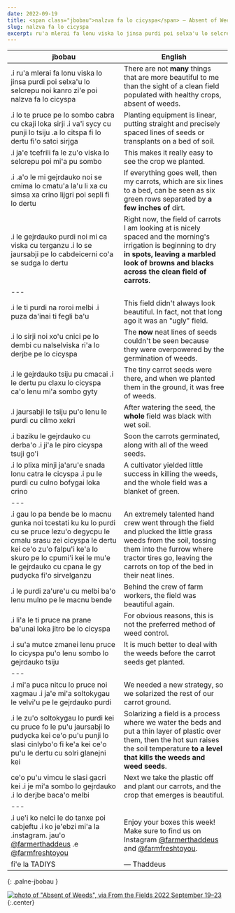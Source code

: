 ```yaml
---
date: 2022-09-19
title: <span class="jbobau">nalzva fa lo cicyspa</span> — Absent of Weeds
slug: nalzva fa lo cicyspa
excerpt: ru'a mlerai fa lonu viska lo jinsa purdi poi selxa'u lo selcrepu zi'e poi nalzva fa lo cicyspa
---
```


| jbobau | English
|-|-
| .i ru'a mlerai fa lonu viska lo jinsa purdi poi selxa'u lo selcrepu noi kanro zi'e poi nalzva fa lo cicyspa | There are not **many** things that are more beautiful to me than the sight of a clean field populated with healthy crops, absent of weeds.
| .i lo te pruce pe lo sombo cabra cu ckaji loka sirji .i va'i sycy cu punji lo tsiju .a lo citspa fi lo dertu fi'o satci sirjga | Planting equipment is linear, putting straight and precisely spaced lines of seeds or transplants on a bed of soil.
| .i ja'e tcefrili fa le zu'o viska lo selcrepu poi mi'a pu sombo | This makes it really easy to see the crop we planted.
| .i .a'o le mi gejrdauko noi se cmima lo cmatu'a la'u li xa cu simsa xa crino lijgri poi sepli fi lo dertu | If everything goes well, then my carrots, which are six lines to a bed, can be seen as six green rows separated by **a few inches of** dirt.
| .i le gejrdauko purdi noi mi ca viska cu terganzu .i lo se jaursabji pe lo cabdeicerni co'a se sudga lo dertu | Right now, the field of carrots I am looking at is nicely spaced and the morning's irrigation is beginning to dry **in spots, leaving a marbled look of browns and blacks across the clean field of carrots**.
|---
| .i le ti purdi na roroi melbi .i puza da'inai ti fegli ba'u | This field didn't always look beautiful. In fact, not that long ago it was an "ugly" field.
| .i lo sirji noi xo'u cnici pe lo dembi cu nalselviska ri'a lo derjbe pe lo cicyspa | The **now** neat lines of seeds couldn't be seen because they were overpowered by the germination of weeds.
| .i le gejrdauko tsiju pu cmacai .i le dertu pu claxu lo cicyspa ca'o lenu mi'a sombo gyty | The tiny carrot seeds were there, and when we planted them in the ground, it was free of weeds.
| .i jaursabji le tsiju pu'o lenu le purdi cu cilmo xekri | After watering the seed, the **whole** field was black with wet soil.
| .i baziku le gejrdauko cu derba'o .i ji'a le piro cicyspa tsuji go'i | Soon the carrots germinated, along with all of the weed seeds.
| .i lo plixa minji ja'aru'e snada lonu catra le cicyspa .i pu le purdi cu culno bofygai loka crino | A cultivator yielded little success in killing the weeds, and the whole field was a blanket of green.
|---
| .i gau lo pa bende be lo macnu gunka noi tcestati ku ku lo purdi cu se pruce lezu'o degycpu le cmalu srasu zei cicyspa le dertu kei ce'o zu'o falpu'i ke'a lo skuro pe lo cpumi'i kei le mu'e le gejrdauko cu cpana le gy pudycka fi'o sirvelganzu | An extremely talented hand crew went through the field and plucked the little grass weeds from the soil, tossing them into the furrow where tractor tires go, leaving the carrots on top of the bed in their neat lines.
| .i le purdi za'ure'u cu melbi ba'o lenu mulno pe le macnu bende | Behind the crew of farm workers, the field was beautiful again.
| .i li'a le ti pruce na prane ba'unai loka jitro be lo cicyspa | For obvious reasons, this is not the preferred method of weed control.
| .i su'a mutce zmanei lenu pruce lo cicyspa pu'o lenu sombo lo gejrdauko tsiju | It is much better to deal with the weeds before the carrot seeds get planted.
|---
| .i mi'a puca nitcu lo pruce noi xagmau .i ja'e mi'a soltokygau le velvi'u pe le gejrdauko purdi | We needed a new strategy, so we solarized the rest of our carrot ground.
| .i le zu'o soltokygau lo purdi kei cu pruce fo le pu'u jaursabji lo pudycka kei ce'o pu'u punji lo slasi cinlybo'o fi ke'a kei ce'o pu'u le dertu cu solri glanejni kei | Solarizing a field is a process where we water the beds and put a thin layer of plastic over them, then the hot sun raises the soil temperature **to a level that kills the weeds and weed seeds**.
| ce'o pu'u vimcu le slasi gacri kei .i je mi'a sombo lo gejrdauko .i lo derjbe baca'o melbi | Next we take the plastic off and plant our carrots, and the crop that emerges is beautiful.
|---
| .i ue'i ko nelci le do tanxe poi cabjeftu .i ko je'ebzi mi'a la .instagram. jau'o [@farmerthaddeus] .e [@farmfreshtoyou]  | Enjoy your boxes this week! Make sure to find us on Instagram [@farmerthaddeus] and [@farmfreshtoyou].
| fi'e la TADIYS | — Thaddeus
{: .palne-jbobau }

[![photo of "Absent of Weeds", via _From the Fields_ 2022 September 19–23](https://i.imgur.com/vQL2Ffjl.jpg)](https://i.imgur.com/vQL2Ffj.jpg)
{:.center}

[@farmerthaddeus]: https://instagram.com/farmerthaddeus
[@farmfreshtoyou]: https://instagram.com/farmfreshtoyou
